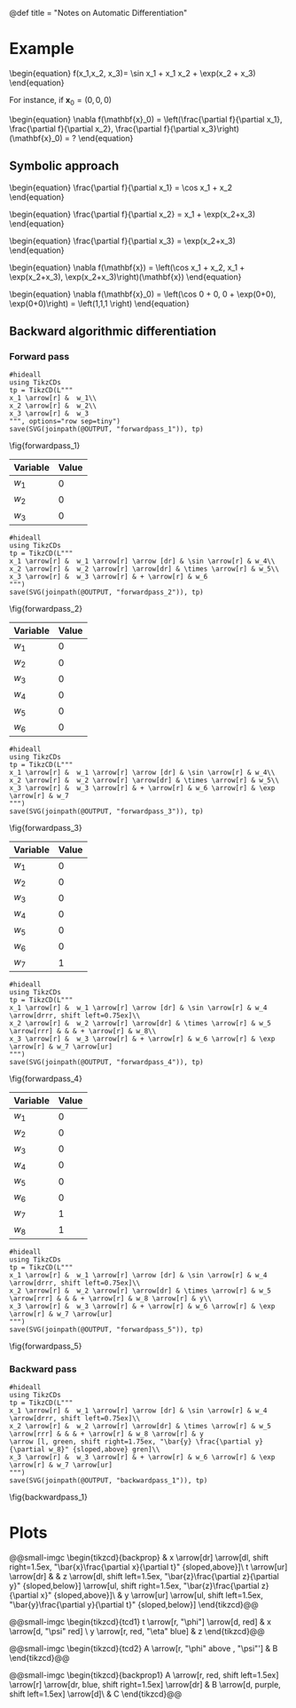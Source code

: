 @def title = "Notes on Automatic Differentiation"

# Example

\begin{equation}
f(x_1,x_2, x_3)= \sin x_1 + x_1 x_2 + \exp(x_2 + x_3)
\end{equation}

For instance, if $\mathbf{x}_0= (0,0,0)$

\begin{equation}
\nabla f(\mathbf{x}_0) = \left(\frac{\partial f}{\partial x_1}, \frac{\partial f}{\partial x_2}, \frac{\partial f}{\partial x_3}\right)(\mathbf{x}_0) = ?
\end{equation}

## Symbolic approach

\begin{equation}
\frac{\partial f}{\partial x_1} = \cos x_1 + x_2
\end{equation}

\begin{equation}
\frac{\partial f}{\partial x_2} = x_1 + \exp(x_2+x_3)
\end{equation}

\begin{equation}
\frac{\partial f}{\partial x_3} = \exp(x_2+x_3)
\end{equation}

\begin{equation}
\nabla f(\mathbf{x}) = \left(\cos x_1 + x_2, x_1 + \exp(x_2+x_3), \exp(x_2+x_3)\right)(\mathbf{x})
\end{equation}

\begin{equation}
\nabla f(\mathbf{x}_0) = \left(\cos 0 + 0, 0 + \exp(0+0), \exp(0+0)\right) = \left(1,1,1 \right)
\end{equation}


## Backward algorithmic differentiation

### Forward pass

```julia:forwardpass_1
#hideall
using TikzCDs
tp = TikzCD(L"""
x_1 \arrow[r] &  w_1\\
x_2 \arrow[r] &  w_2\\
x_3 \arrow[r] &  w_3
""", options="row sep=tiny")
save(SVG(joinpath(@OUTPUT, "forwardpass_1")), tp)
```
\fig{forwardpass_1}

| Variable  | Value  | 
|-----------|--------|
| $w_1$     | 0      | 
| $w_2$     | 0      | 
| $w_3$     | 0      | 

```julia:forwardpass_2
#hideall
using TikzCDs
tp = TikzCD(L"""
x_1 \arrow[r] &  w_1 \arrow[r] \arrow [dr] & \sin \arrow[r] & w_4\\
x_2 \arrow[r] &  w_2 \arrow[r] \arrow[dr] & \times \arrow[r] & w_5\\
x_3 \arrow[r] &  w_3 \arrow[r] & + \arrow[r] & w_6
""")
save(SVG(joinpath(@OUTPUT, "forwardpass_2")), tp)
```
\fig{forwardpass_2}

| Variable  | Value  | 
|-----------|--------|
| $w_1$     | 0      | 
| $w_2$     | 0      | 
| $w_3$     | 0      | 
| $w_4$     | 0      | 
| $w_5$     | 0      | 
| $w_6$     | 0      | 

```julia:forwardpass_3
#hideall
using TikzCDs
tp = TikzCD(L"""
x_1 \arrow[r] &  w_1 \arrow[r] \arrow [dr] & \sin \arrow[r] & w_4\\
x_2 \arrow[r] &  w_2 \arrow[r] \arrow[dr] & \times \arrow[r] & w_5\\
x_3 \arrow[r] &  w_3 \arrow[r] & + \arrow[r] & w_6 \arrow[r] & \exp \arrow[r] & w_7
""")
save(SVG(joinpath(@OUTPUT, "forwardpass_3")), tp)
```
\fig{forwardpass_3}

| Variable  | Value  | 
|-----------|--------|
| $w_1$     | 0      | 
| $w_2$     | 0      | 
| $w_3$     | 0      | 
| $w_4$     | 0      | 
| $w_5$     | 0      | 
| $w_6$     | 0      |
| $w_7$     | 1      |

```julia:forwardpass_4
#hideall
using TikzCDs
tp = TikzCD(L"""
x_1 \arrow[r] &  w_1 \arrow[r] \arrow [dr] & \sin \arrow[r] & w_4 \arrow[drrr, shift left=0.75ex]\\
x_2 \arrow[r] &  w_2 \arrow[r] \arrow[dr] & \times \arrow[r] & w_5 \arrow[rrr] & & & + \arrow[r] & w_8\\
x_3 \arrow[r] &  w_3 \arrow[r] & + \arrow[r] & w_6 \arrow[r] & \exp \arrow[r] & w_7 \arrow[ur]
""")
save(SVG(joinpath(@OUTPUT, "forwardpass_4")), tp)
```
\fig{forwardpass_4}

| Variable  | Value  | 
|-----------|--------|
| $w_1$     | 0      | 
| $w_2$     | 0      | 
| $w_3$     | 0      | 
| $w_4$     | 0      | 
| $w_5$     | 0      | 
| $w_6$     | 0      |
| $w_7$     | 1      |
| $w_8$     | 1      |

```julia:forwardpass_5
#hideall
using TikzCDs
tp = TikzCD(L"""
x_1 \arrow[r] &  w_1 \arrow[r] \arrow [dr] & \sin \arrow[r] & w_4 \arrow[drrr, shift left=0.75ex]\\
x_2 \arrow[r] &  w_2 \arrow[r] \arrow[dr] & \times \arrow[r] & w_5 \arrow[rrr] & & & + \arrow[r] & w_8 \arrow[r] & y\\
x_3 \arrow[r] &  w_3 \arrow[r] & + \arrow[r] & w_6 \arrow[r] & \exp \arrow[r] & w_7 \arrow[ur]
""")
save(SVG(joinpath(@OUTPUT, "forwardpass_5")), tp)
```
\fig{forwardpass_5}

### Backward pass

```julia:backwardpass_1
#hideall
using TikzCDs
tp = TikzCD(L"""
x_1 \arrow[r] &  w_1 \arrow[r] \arrow [dr] & \sin \arrow[r] & w_4 \arrow[drrr, shift left=0.75ex]\\
x_2 \arrow[r] &  w_2 \arrow[r] \arrow[dr] & \times \arrow[r] & w_5 \arrow[rrr] & & & + \arrow[r] & w_8 \arrow[r] & y
\arrow [l, green, shift right=1.75ex, "\bar{y} \frac{\partial y}{\partial w_8}" {sloped,above} gren]\\
x_3 \arrow[r] &  w_3 \arrow[r] & + \arrow[r] & w_6 \arrow[r] & \exp \arrow[r] & w_7 \arrow[ur]
""")
save(SVG(joinpath(@OUTPUT, "backwardpass_1")), tp)
```
\fig{backwardpass_1}




# Plots


@@small-imgc \begin{tikzcd}{backprop}
& x \arrow[dr] \arrow[dl, shift right=1.5ex, "\bar{x}\frac{\partial x}{\partial t}" {sloped,above}]\\
t \arrow[ur] \arrow[dr] & & z \arrow[dl, shift left=1.5ex, "\bar{z}\frac{\partial z}{\partial y}" {sloped,below}] \arrow[ul, shift right=1.5ex, "\bar{z}\frac{\partial z}{\partial x}" {sloped,above}]\\
& y  \arrow[ur] \arrow[ul, shift left=1.5ex, "\bar{y}\frac{\partial y}{\partial t}" {sloped,below}]
\end{tikzcd}@@

@@small-imgc \begin{tikzcd}{tcd1}
t \arrow[r, "\phi"] \arrow[d, red]
  & x \arrow[d, "\psi" red] \\
  y \arrow[r, red, "\eta" blue]
  & z
\end{tikzcd}@@

@@small-imgc \begin{tikzcd}{tcd2}
A \arrow[r, "\phi" above , "\psi"'] & B
\end{tikzcd}@@



@@small-imgc \begin{tikzcd}{backprop1}
A \arrow[r, red, shift left=1.5ex] \arrow[r]
\arrow[dr, blue, shift right=1.5ex] \arrow[dr]
& B \arrow[d, purple, shift left=1.5ex] \arrow[d]\\
& C
\end{tikzcd}@@